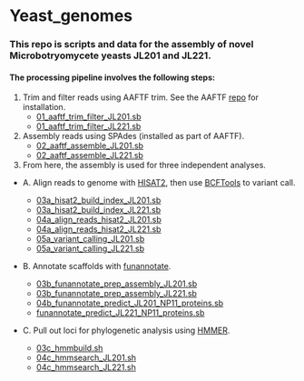 # Yeast_genomes

### This repo is scripts and data for the assembly of novel Microbotryomycete yeasts JL201 and JL221.

#### The processing pipeline involves the following steps:

1. Trim and filter reads using AAFTF trim. See the AAFTF [repo](https://github.com/stajichlab/AAFTF) for installation.
    - [01_aaftf_trim_filter_JL201.sb](https://github.com/liberjul/Yeast_genomes/blob/main/scripts/01_aaftf_trim_filter_JL201.sb)
    - [01_aaftf_trim_filter_JL221.sb](https://github.com/liberjul/Yeast_genomes/blob/main/scripts/01_aaftf_trim_filter_JL221.sb)
2. Assembly reads using SPAdes (installed as part of AAFTF).
    - [02_aaftf_assemble_JL201.sb](https://github.com/liberjul/Yeast_genomes/blob/main/scripts/02_aaftf_assemble_JL201.sb)
    - [02_aaftf_assemble_JL221.sb](https://github.com/liberjul/Yeast_genomes/blob/main/scripts/02_aaftf_assemble_JL221.sb)
3. From here, the assembly is used for three independent analyses.

  - A. Align reads to genome with [HISAT2](http://daehwankimlab.github.io/hisat2/), then use [BCFTools](http://samtools.github.io/bcftools/bcftools.html) to variant call.
      - [03a_hisat2_build_index_JL201.sb](https://github.com/liberjul/Yeast_genomes/blob/main/scripts/03a_hisat2_build_index_JL201.sb)
      - [03a_hisat2_build_index_JL221.sb](https://github.com/liberjul/Yeast_genomes/blob/main/scripts/03a_hisat2_build_index_JL221.sb)
      - [04a_align_reads_hisat2_JL201.sb](https://github.com/liberjul/Yeast_genomes/blob/main/scripts/04a_align_reads_hisat2_JL201.sb)
      - [04a_align_reads_hisat2_JL221.sb](https://github.com/liberjul/Yeast_genomes/blob/main/scripts/04a_align_reads_hisat2_JL221.sb)
      - [05a_variant_calling_JL201.sb](https://github.com/liberjul/Yeast_genomes/blob/main/scripts/05a_variant_calling_JL201.sb)
      - [05a_variant_calling_JL221.sb](https://github.com/liberjul/Yeast_genomes/blob/main/scripts/05a_variant_calling_JL221.sb)

  - B. Annotate scaffolds with [funannotate](https://github.com/nextgenusfs/funannotate/).
      - [03b_funannotate_prep_assembly_JL201.sb](https://github.com/liberjul/Yeast_genomes/blob/main/scripts/03b_funannotate_prep_assembly_JL201.sb)
      - [03b_funannotate_prep_assembly_JL221.sb](https://github.com/liberjul/Yeast_genomes/blob/main/scripts/03b_funannotate_prep_assembly_JL221.sb)
      - [04b_funannotate_predict_JL201_NP11_proteins.sb](https://github.com/liberjul/Yeast_genomes/blob/main/scripts/funannotate_predict_JL201_NP11_proteins.sb)
      - [funannotate_predict_JL221_NP11_proteins.sb](https://github.com/liberjul/Yeast_genomes/blob/main/scripts/funannotate_predict_JL221_NP11_proteins.sh)
  - C. Pull out loci for phylogenetic analysis using [HMMER](http://hmmer.org/).
      - [03c_hmmbuild.sh](https://github.com/liberjul/Yeast_genomes/blob/main/scripts/03c_hmmbuild.sh)
      - [04c_hmmsearch_JL201.sh](https://github.com/liberjul/Yeast_genomes/blob/main/scripts/04c_hmmsearch_JL201.sh)
      - [04c_hmmsearch_JL221.sh](https://github.com/liberjul/Yeast_genomes/blob/main/scripts/04c_hmmsearch_JL221.sh)
